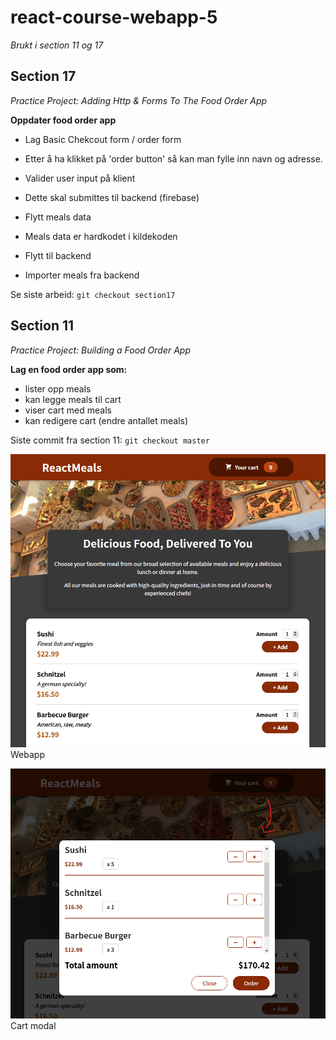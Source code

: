 # react-course-webapp-5
*Brukt i section 11 og 17*

## Section 17
*Practice Project: Adding Http & Forms To The Food Order App*

**Oppdater food order app**
- Lag Basic Chekcout form / order form
 - Etter å ha klikket på 'order button' så kan man fylle inn navn og adresse.
 - Valider user input på klient
 - Dette skal submittes til backend (firebase)

- Flytt meals data
 - Meals data er hardkodet i kildekoden
 - Flytt til backend
 - Importer meals fra backend

Se siste arbeid: `git checkout section17`

## Section 11
*Practice Project: Building a Food Order App*

**Lag en food order app som:**
- lister opp meals
- kan legge meals til cart
- viser cart med meals
- kan redigere cart (endre antallet meals)

Siste commit fra section 11: `git checkout master`

![webapp](public/screenshots/app-2021-04-29-174310.png)
Webapp

![modal](public/screenshots/app-2021-04-29-175234.png)
Cart modal